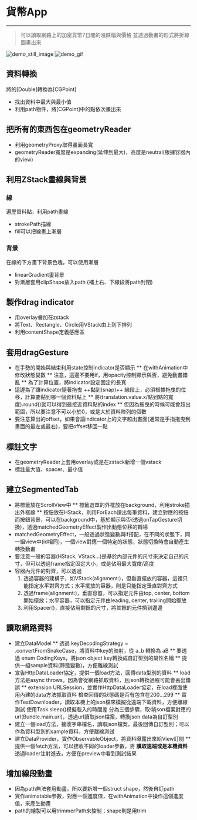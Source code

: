 # 貨幣App
---
> 可以讀取網路上的加密貨幣7日間的漲跌幅與價格
> 並透過動畫的形式將折線圖畫出來

![demo_still_image](./lineGraph_image.png "still")
![demo_gif](./lineGraph_gif.gif "gif")

## 資料轉換
  將的[Double]轉換為[CGPoint]
  * 找出資料中最大與最小值
  * 利用path物件，將[CGPoint]中的點依次畫出來

## 把所有的東西包在geometryReader
  * 利用geometryProxy取得畫面長寬
  * geometryReader寬度是expanding(延伸到最大)，高度是neutral(根據容器內的view)

## 利用ZStack畫線與背景
### 線
  遍歷資料點，利用path畫線
  * strokePath描線
  * fill可以把線畫上漸層

### 背景
  在線的下方畫下背景色塊，可以使用漸層
  * linearGradient畫背景
  * 對漸層套用clipShape放入path (補上右、下線段將path封閉)

## 製作drag indicator
  * 用overlay疊加在zstack
  * 將Text、Rectangle、Circle用VStack由上到下排列
  * 利用contentShape定義感應區
## 套用dragGesture
  * 在手勢的開始與結束利用state控制indicator是否顯示
    ** 在withAnimation中修改狀態變數
    ** 注意，這邊不要用if，用opacity控制顯示與否，避免動畫錯亂
    ** 為了計算位置，將indicator設定固定的長寬
  * 這邊為了讓indicator隨著拖曳 ++黏到(snap)++ 線段上，必須根據拖曳的位移，計算要黏到哪一個資料點上
    ** 將(translation.value.x/點到點的寬度).round()就可以得到最接近資料點的index
    ** 但因為拖曳的時候可能會超出範圍，所以要注意不可以小於0，或是大於資料陣列的個數
  * 要注意算出的offset，如果會讓indicator上的文字超出畫面(通常是手指拖曳到畫面的最左或最右)，要把offset移回一點

## 標註文字
  * 在geometryReader上套用overlay或是在zstack新增一個vstack
  * 標註最大值、spacer、最小值
  
## 建立SegmentedTab
  * 將標籤放在ScrollView中
    ** 標籤選單的外框放在background，利用stroke描出外框線
    ** 按鈕放在HStack，利用ForEach讀出每筆資料，建立對應的按鈕
       而按鈕背景，可以在background中，基於顯示與否(透過onTapGesture切換)，透過matchedGeometryEffect製作出動態位移的轉場
  * matchedGeometryEffect，一般透過狀態變數與if搭配，在不同的狀態下，同一組view中(id相同)，一個view對應一個特定的狀態，狀態切換時會自動產生轉換動畫
  * 要注意一般的容器(HStack, VStack...)是基於內部元件的尺寸來決定自己的尺寸，但可以透過frame指定固定大小，或是佔用最大寬度/高度
  * 容器內元件的對齊，可以透過
    1. 透過容器的建構子，如VStack(alignment:)，但垂直擺放的容器，這裡只能指定水平對齊方式；水平擺放的容器，則是只能指定垂直對齊方式
    2. 透過frame(alignment:)，垂直容器，可以指定元件由top, center, bottom開始擺放；水平容器，可以指定元件由leading, center, trailing開始擺放
    3. 利用Spacer()，直接佔用剩餘的尺寸，將其餘的元件擠到邊邊

## 讀取網路資料
  * 建立DataModel
    ** 透過 keyDecodingStrategy = .convertFromSnakeCase，將資料中key的映射，從 a_b 轉換為 aB
    ** 要透過 enum CodingKeys，將json object key轉換成自訂型別的屬性名稱
    ** 提供一組sample資料(靜態變數)，方便離線測試
  * 宣告HttpDataLoader協定，提供一個load方法，回傳data型別的資料
    ** load方法是async throws，因為會從網路抓取資料，且json轉換過程可能會丟出錯誤
    ** extension URLSession，並實作HttpDataLoader協定，在load裡面使用內建的data方法抓取資料
        檢查回傳的狀態碼是否有包含在200...299
    ** 實作TestDownloader，讀取本機上的json檔來模擬從遠端下載資料，方便離線測試
        使用Task.sleep()模擬載入的時間差
        分為三個步驟，取得json檔案對應的url(Bundle.main.url)，透過url讀取json檔案，轉換json data為自訂型別
  * 建立一個load方法，接收字串檔名，讀取json檔案，最後回傳自訂型別；可以作為資料型別的sample資料，方便離線測試
  * 建立DataProvider，實作ObservableObject，將資料曝露出來給View訂閱
    ** 提供一個fetch方法，可以接收不同的loader參數，將 __讀取遠端或是本機資料__ 透過loader注射進去，方便在preview中看到測試結果

## 增加線段動畫
  * 因為path無法套用動畫，所以要新增一個struct shape，然後自訂path
  * 實作animatable參數，對應一個進度值，在withAnimation中操作這個進度值，來產生動畫
  * path的繪製可以用trimmerPath來控制；shape則是用trim
  